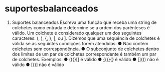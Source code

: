 # suportesbalanceados

1. Suportes balanceados
Escreva uma função que receba uma string de colchetes como entrada e determine se a ordem
dos parênteses é válido. Um colchete é considerado qualquer um dos seguintes caracteres: (, ),
{, }, [, ou ].
Dizemos que uma sequência de colchetes é válida se as seguintes condições forem atendidas:
● Não contém colchetes sem correspondência.
● O subconjunto de colchetes dentro dos limites de um par de colchetes correspondente é
também um par de colchetes.
Exemplos:
● (){}[] é válido
● [{()}](){} é válido
● []{() não é válido
● [{)] não é válido
